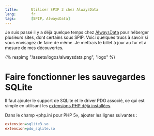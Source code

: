 ```yaml
---
title:      Utiliser SPIP 3 chez AlwaysData
lang:       fr
tags:       [SPIP, AlwaysData]
---
```


Je suis passé il y a déjà quelque temps chez [AlwaysData](https://www.alwaysdata.com/) pour héberger plusieurs sites, dont certains sous SPIP. Voici quelques trucs à savoir si vous envisagez de faire de même. Je mettrais le billet à jour au fur et à mesure de mes découvertes.

{% respimg "/assets/logos/alwaysdata.png", "logo" %}

# Faire fonctionner les sauvegardes SQLite

Il faut ajouter le support de SQLite et le driver PDO associé, ce qui est simple en utilisant les [extensions PHP déjà installées](http://wiki.alwaysdata.com/wiki/Activer_une_extension_PHP_pr%C3%A9-install%C3%A9e).

Dans le champ «php.ini pour PHP 5», ajouter les lignes suivantes :

```ini
extension=sqlite3.so
extension=pdo_sqlite.so
```
